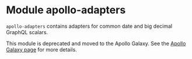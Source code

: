 # Module apollo-adapters

`apollo-adapters` contains adapters for common date and big decimal GraphQL scalars. 

This module is deprecated and moved to the Apollo Galaxy. See the [Apollo Galaxy page](https://www.apollographql.com/docs/kotlin/advanced/galaxy) for more details.  